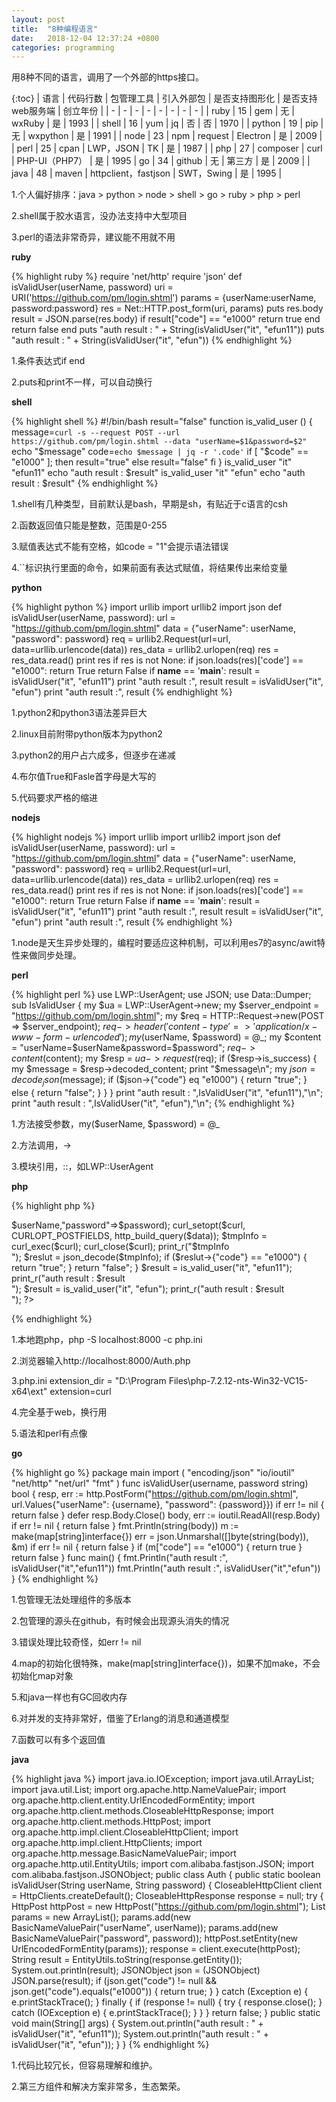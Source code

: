 ```yaml
---
layout: post
title:  "8种编程语言"
date:   2018-12-04 12:37:24 +0800
categories: programming
---
```


用8种不同的语言，调用了一个外部的https接口。

{:toc}
| 语言 | 代码行数 | 包管理工具 | 引入外部包	| 是否支持图形化 | 是否支持web服务端 | 创立年份 |
| - | - | - | - | - | - | - | - |
| ruby | 15 | gem | 无	| wxRuby | 是 | 1993 |
| shell | 16 | yum | jq | 否 | 否 | 1970 |
| python | 19 | pip | 无 | wxpython | 是 | 1991 |
| node | 23 | npm | request | Electron | 是 | 2009 |
| perl | 25 | cpan | LWP，JSON | TK | 是 | 1987 |
| php | 27 | composer | curl | PHP-UI（PHP7） | 是 | 1995
| go | 34 | github | 无 | 第三方 | 是 | 2009 |
| java | 48 | maven | httpclient，fastjson | SWT，Swing | 是 | 1995 |

1.个人偏好排序：java > python > node > shell > go > ruby > php > perl

2.shell属于胶水语言，没办法支持中大型项目

3.perl的语法非常奇异，建议能不用就不用

**ruby**

{% highlight ruby %}
require 'net/http'
require 'json'
def isValidUser(userName, password) 
 uri = URI('https://github.com/pm/login.shtml')
 params = {userName:userName, password:password}
 res = Net::HTTP.post_form(uri, params)
 puts res.body
 result = JSON.parse(res.body)
 if result["code"] == "e1000"
  return true
 end
 return false
end
puts "auth result : " + String(isValidUser("it", "efun11"))
puts "auth result : " + String(isValidUser("it", "efun"))
{% endhighlight %}

1.条件表达式if end

2.puts和print不一样，可以自动换行


**shell**

{% highlight shell %}
#!/bin/bash
result="false"
function is_valid_user () {
 message=`curl -s --request POST --url https://github.com/pm/login.shtml --data "userName=$1&password=$2"`
 echo "$message"
 code=`echo $message | jq -r '.code'`
 if [ "$code" == "e1000" ]; then
  result="true"
 else
  result="false"
 fi
}
is_valid_user "it" "efun11"
echo "auth result : $result" 
is_valid_user "it" "efun"
echo "auth result : $result" 
{% endhighlight %}

1.shell有几种类型，目前默认是bash，早期是sh，有贴近于c语言的csh

2.函数返回值只能是整数，范围是0-255

3.赋值表达式不能有空格，如code = "1"会提示语法错误

4.``标识执行里面的命令，如果前面有表达式赋值，将结果传出来给变量

**python**

{% highlight python %}
import urllib
import urllib2
import json
def isValidUser(userName, password):
    url = "https://github.com/pm/login.shtml"
    data = {"userName": userName, "password": password}
    req = urllib2.Request(url=url, data=urllib.urlencode(data))
    res_data = urllib2.urlopen(req)
    res = res_data.read()
    print res
    if res is not None:
        if json.loads(res)['code'] == "e1000":
         return True 
 return False
if __name__ == '__main__':
    result = isValidUser("it", "efun11")
    print "auth result :", result
    result = isValidUser("it", "efun")
    print "auth result :", result
{% endhighlight %}

1.python2和python3语法差异巨大

2.linux目前附带python版本为python2

3.python2的用户占六成多，但逐步在递减

4.布尔值True和Fasle首字母是大写的

5.代码要求严格的缩进

**nodejs**

{% highlight nodejs %}
import urllib
import urllib2
import json
def isValidUser(userName, password):
    url = "https://github.com/pm/login.shtml"
    data = {"userName": userName, "password": password}
    req = urllib2.Request(url=url, data=urllib.urlencode(data))
    res_data = urllib2.urlopen(req)
    res = res_data.read()
    print res
    if res is not None:
        if json.loads(res)['code'] == "e1000":
         return True 
 return False
if __name__ == '__main__':
    result = isValidUser("it", "efun11")
    print "auth result :", result
    result = isValidUser("it", "efun")
    print "auth result :", result
{% endhighlight %}

1.node是天生异步处理的，编程时要适应这种机制，可以利用es7的async/awit特性来做同步处理。


**perl**

{% highlight perl %}
use LWP::UserAgent;
use JSON;
use Data::Dumper;
sub IsValidUser {
 my $ua = LWP::UserAgent->new;
 my $server_endpoint = "https://github.com/pm/login.shtml";
 my $req = HTTP::Request->new(POST => $server_endpoint);
 $req->header('content-type' => 'application/x-www-form-urlencoded');
 my($userName, $password) = @_;
 my $content = "userName=$userName&password=$password";
 $req->content($content);
 my $resp = $ua->request($req);
 if ($resp->is_success) {
  my $message = $resp->decoded_content;
  print "$message\n";
  my $json = decode_json($message);
  if ($json->{"code"} eq "e1000") {
   return "true";
  } else {
   return "false";
  }
 }
}
print "auth result : ",IsValidUser("it", "efun11"),"\n";
print "auth result : ",IsValidUser("it", "efun"),"\n";
{% endhighlight %}

1.方法接受参数，my($userName, $password) = @_

2.方法调用，->

3.模块引用，::，如LWP::UserAgent


**php**

{% highlight php %}
<?php 
 function is_valid_user($userName, $password)
 {
  $curl = curl_init();
  curl_setopt($curl, CURLOPT_URL, "https://github.com/pm/login.shtml");
  curl_setopt($curl, CURLOPT_HEADER, 0);
  curl_setopt($curl, CURLOPT_RETURNTRANSFER, 1);
  curl_setopt($curl, CURLOPT_SSL_VERIFYPEER, false);
  curl_setopt($curl, CURLOPT_SSL_VERIFYHOST, false);
  curl_setopt($curl, CURLOPT_USERAGENT, $_SERVER['HTTP_USER_AGENT']);
  curl_setopt($curl, CURLOPT_POST, true);
  $data = array("userName"=>$userName,"password"=>$password);
  curl_setopt($curl, CURLOPT_POSTFIELDS, http_build_query($data));
  $tmpInfo = curl_exec($curl);
  curl_close($curl);
  print_r("$tmpInfo<br>");
  $reslut = json_decode($tmpInfo);
  if ($reslut->{"code"} == "e1000") {
   return "true";
  }
  return "false";
 }
 $result = is_valid_user("it", "efun11");
    print_r("auth result : $result<br>");
 $result = is_valid_user("it", "efun");
    print_r("auth result : $result<br>");
?>
{% endhighlight %}

1.本地跑php，php -S localhost:8000 -c php.ini

2.浏览器输入http://localhost:8000/Auth.php

3.php.ini
extension_dir = "D:\Program Files\php-7.2.12-nts-Win32-VC15-x64\ext"
extension=curl

4.完全基于web，换行用<br>

5.语法和perl有点像


**go**

{% highlight go %}
package main
import (
 "encoding/json"
 "io/ioutil"
 "net/http"
 "net/url"
 "fmt"
)
func isValidUser(username, password string) bool {
 resp, err := http.PostForm("https://github.com/pm/login.shtml",
  url.Values{"userName": {username}, "password": {password}})
 if err != nil {
  return false
 }
 defer resp.Body.Close()
 body, err := ioutil.ReadAll(resp.Body)
 if err != nil {
  return false
 }
 fmt.Println(string(body))
 m := make(map[string]interface{})
 err = json.Unmarshal([]byte(string(body)), &m)
 if err != nil {
  return false
 }
 if (m["code"] == "e1000") {
  return true
 }
 return false
}
func main() {
 fmt.Println("auth result :", isValidUser("it","efun11"))
 fmt.Println("auth result :", isValidUser("it","efun"))
}
{% endhighlight %}

1.包管理无法处理组件的多版本

2.包管理的源头在github，有时候会出现源头消失的情况

3.错误处理比较奇怪，如err != nil

4.map的初始化很特殊，make(map[string]interface{})，如果不加make，不会初始化map对象

5.和java一样也有GC回收内存

6.对并发的支持非常好，借鉴了Erlang的消息和通道模型

7.函数可以有多个返回值


**java**

{% highlight java %}
import java.io.IOException;
import java.util.ArrayList;
import java.util.List;
import org.apache.http.NameValuePair;
import org.apache.http.client.entity.UrlEncodedFormEntity;
import org.apache.http.client.methods.CloseableHttpResponse;
import org.apache.http.client.methods.HttpPost;
import org.apache.http.impl.client.CloseableHttpClient;
import org.apache.http.impl.client.HttpClients;
import org.apache.http.message.BasicNameValuePair;
import org.apache.http.util.EntityUtils;
import com.alibaba.fastjson.JSON;
import com.alibaba.fastjson.JSONObject;
public class Auth {
 public static boolean isValidUser(String userName, String password) {
  CloseableHttpClient client = HttpClients.createDefault();
  CloseableHttpResponse response = null;
  try {
   HttpPost httpPost = new HttpPost("https://github.com/pm/login.shtml");
   List<NameValuePair> params = new ArrayList<NameValuePair>();
   params.add(new BasicNameValuePair("userName", userName));
   params.add(new BasicNameValuePair("password", password));
   httpPost.setEntity(new UrlEncodedFormEntity(params));
   response = client.execute(httpPost);
   String result = EntityUtils.toString(response.getEntity());
   System.out.println(result);
   JSONObject json = (JSONObject) JSON.parse(result);
   if (json.get("code") != null && json.get("code").equals("e1000")) {
    return true;
   }
  } catch (Exception e) {
   e.printStackTrace();
  } finally {
   if (response != null) {
    try {
     response.close();
    } catch (IOException e) {
     e.printStackTrace();
    }
   }
  }
  return false;
 }
 public static void main(String[] args) {
  System.out.println("auth result : " + isValidUser("it", "efun11"));
  System.out.println("auth result : " + isValidUser("it", "efun"));
 }
}
{% endhighlight %}

1.代码比较冗长，但容易理解和维护。

2.第三方组件和解决方案非常多，生态繁荣。


